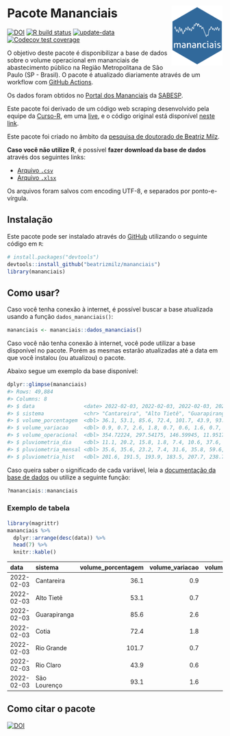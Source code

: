 
<!-- README.md is generated from README.Rmd. Please edit that file -->

# Pacote Mananciais <img src="man/figures/hexlogo.png" align="right" width = "120px"/>

<!-- badges: start -->

[![DOI](https://zenodo.org/badge/DOI/10.5281/zenodo.4733056.svg)](https://doi.org/10.5281/zenodo.4733056)
[![R build
status](https://github.com/beatrizmilz/mananciais/workflows/R-CMD-check/badge.svg)](https://github.com/beatrizmilz/mananciais/actions)
[![update-data](https://github.com/beatrizmilz/mananciais/actions/workflows/2-update_data.yaml/badge.svg)](https://github.com/beatrizmilz/mananciais/actions/workflows/2-update_data.yaml)
[![Codecov test
coverage](https://codecov.io/gh/beatrizmilz/mananciais/branch/master/graph/badge.svg)](https://codecov.io/gh/beatrizmilz/mananciais?branch=master)
<!-- badges: end -->

O objetivo deste pacote é disponibilizar a base de dados sobre o volume
operacional em mananciais de abastecimento público na Região
Metropolitana de São Paulo (SP - Brasil). O pacote é atualizado
diariamente através de um workflow com [GitHub
Actions](https://github.com/beatrizmilz/mananciais/actions).

Os dados foram obtidos no [Portal dos
Mananciais](http://mananciais.sabesp.com.br/Situacao) da
[SABESP](http://site.sabesp.com.br/site/Default.aspx).

Este pacote foi derivado de um código web scraping desenvolvido pela
equipe da [Curso-R](https://www.curso-r.com/), em uma
[live](https://youtu.be/jvZIxrMmOcQ), e o código original está
disponível [neste
link](https://github.com/curso-r/lives/blob/master/drafts/20200730_scraper_sabesp.R).

Este pacote foi criado no âmbito da [pesquisa de doutorado de Beatriz
Milz](https://beatrizmilz.github.io/tese/).

**Caso você não utilize R**, é possível **fazer download da base de
dados** através dos seguintes links:

  - [Arquivo
    `.csv`](https://github.com/beatrizmilz/mananciais/raw/master/inst/extdata/mananciais.csv)
  - [Arquivo
    `.xlsx`](https://github.com/beatrizmilz/mananciais/blob/master/inst/extdata/mananciais.xlsx?raw=true)

Os arquivos foram salvos com encoding UTF-8, e separados por
ponto-e-vírgula.

## Instalação

Este pacote pode ser instalado através do [GitHub](https://github.com/)
utilizando o seguinte código em `R`:

``` r
# install.packages("devtools")
devtools::install_github("beatrizmilz/mananciais")
library(mananciais)
```

## Como usar?

Caso você tenha conexão à internet, é possível buscar a base atualizada
usando a função `dados_mananciais()`:

``` r
mananciais <- mananciais::dados_mananciais() 
```

Caso você não tenha conexão à internet, você pode utilizar a base
disponível no pacote. Porém as mesmas estarão atualizadas até a data em
que você instalou (ou atualizou) o pacote.

Abaixo segue um exemplo da base disponível:

``` r
dplyr::glimpse(mananciais)
#> Rows: 49,884
#> Columns: 8
#> $ data                <date> 2022-02-03, 2022-02-03, 2022-02-03, 2022-02-03, 2…
#> $ sistema             <chr> "Cantareira", "Alto Tietê", "Guarapiranga", "Cotia…
#> $ volume_porcentagem  <dbl> 36.1, 53.1, 85.6, 72.4, 101.7, 43.9, 93.1, 35.2, 5…
#> $ volume_variacao     <dbl> 0.9, 0.7, 2.6, 1.8, 0.7, 0.6, 1.6, 0.7, 0.5, 1.5, …
#> $ volume_operacional  <dbl> 354.72224, 297.54175, 146.59945, 11.95175, 114.100…
#> $ pluviometria_dia    <dbl> 11.1, 20.2, 15.8, 1.8, 7.4, 10.6, 37.6, 3.2, 2.8, …
#> $ pluviometria_mensal <dbl> 35.6, 35.6, 23.2, 7.4, 31.6, 35.8, 59.6, 24.5, 15.…
#> $ pluviometria_hist   <dbl> 201.6, 191.5, 193.9, 183.5, 207.7, 238.7, 233.4, 2…
```

Caso queira saber o significado de cada variável, leia a [documentação
da base de
dados](https://beatrizmilz.github.io/mananciais/reference/mananciais.html)
ou utilize a seguinte função:

``` r
?mananciais::mananciais
```

### Exemplo de tabela

``` r
library(magrittr)
mananciais %>% 
  dplyr::arrange(desc(data)) %>% 
  head(7) %>%
  knitr::kable()
```

| data       | sistema      | volume\_porcentagem | volume\_variacao | volume\_operacional | pluviometria\_dia | pluviometria\_mensal | pluviometria\_hist |
| :--------- | :----------- | ------------------: | ---------------: | ------------------: | ----------------: | -------------------: | -----------------: |
| 2022-02-03 | Cantareira   |                36.1 |              0.9 |           354.72224 |              11.1 |                 35.6 |              201.6 |
| 2022-02-03 | Alto Tietê   |                53.1 |              0.7 |           297.54175 |              20.2 |                 35.6 |              191.5 |
| 2022-02-03 | Guarapiranga |                85.6 |              2.6 |           146.59945 |              15.8 |                 23.2 |              193.9 |
| 2022-02-03 | Cotia        |                72.4 |              1.8 |            11.95175 |               1.8 |                  7.4 |              183.5 |
| 2022-02-03 | Rio Grande   |               101.7 |              0.7 |           114.10027 |               7.4 |                 31.6 |              207.7 |
| 2022-02-03 | Rio Claro    |                43.9 |              0.6 |             5.99354 |              10.6 |                 35.8 |              238.7 |
| 2022-02-03 | São Lourenço |                93.1 |              1.6 |            82.69406 |              37.6 |                 59.6 |              233.4 |

## Como citar o pacote

[![DOI](https://zenodo.org/badge/DOI/10.5281/zenodo.4733056.svg)](https://doi.org/10.5281/zenodo.4733056)

